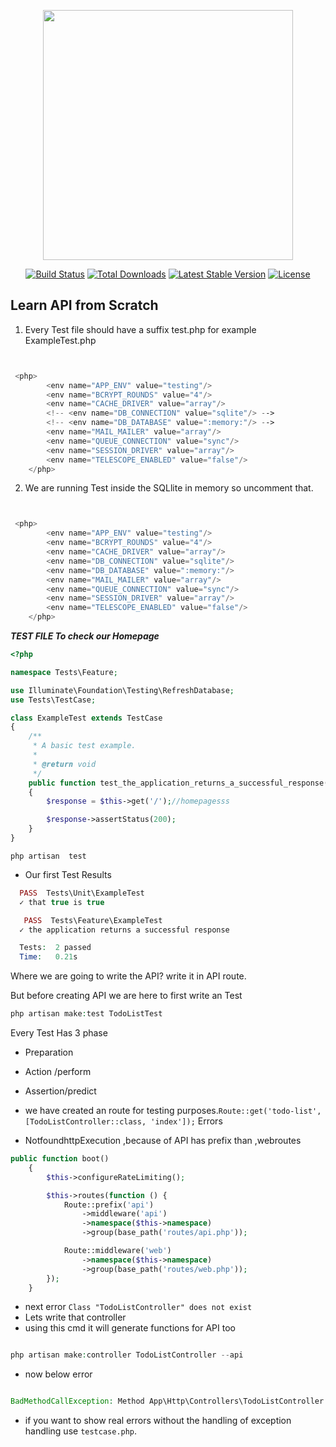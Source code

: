 <p align="center"><a href="https://laravel.com" target="_blank"><img src="https://raw.githubusercontent.com/laravel/art/master/logo-lockup/5%20SVG/2%20CMYK/1%20Full%20Color/laravel-logolockup-cmyk-red.svg" width="400"></a></p>

<p align="center">
<a href="https://travis-ci.org/laravel/framework"><img src="https://travis-ci.org/laravel/framework.svg" alt="Build Status"></a>
<a href="https://packagist.org/packages/laravel/framework"><img src="https://img.shields.io/packagist/dt/laravel/framework" alt="Total Downloads"></a>
<a href="https://packagist.org/packages/laravel/framework"><img src="https://img.shields.io/packagist/v/laravel/framework" alt="Latest Stable Version"></a>
<a href="https://packagist.org/packages/laravel/framework"><img src="https://img.shields.io/packagist/l/laravel/framework" alt="License"></a>
</p>

## Learn API from Scratch

1. Every Test file should have a suffix test.php for example ExampleTest.php

```php


 <php>
        <env name="APP_ENV" value="testing"/>
        <env name="BCRYPT_ROUNDS" value="4"/>
        <env name="CACHE_DRIVER" value="array"/>
        <!-- <env name="DB_CONNECTION" value="sqlite"/> -->
        <!-- <env name="DB_DATABASE" value=":memory:"/> -->
        <env name="MAIL_MAILER" value="array"/>
        <env name="QUEUE_CONNECTION" value="sync"/>
        <env name="SESSION_DRIVER" value="array"/>
        <env name="TELESCOPE_ENABLED" value="false"/>
    </php>

```
2. We are running Test inside the SQLlite in memory so uncomment that.

```php


 <php>
        <env name="APP_ENV" value="testing"/>
        <env name="BCRYPT_ROUNDS" value="4"/>
        <env name="CACHE_DRIVER" value="array"/>
        <env name="DB_CONNECTION" value="sqlite"/> 
        <env name="DB_DATABASE" value=":memory:"/> 
        <env name="MAIL_MAILER" value="array"/>
        <env name="QUEUE_CONNECTION" value="sync"/>
        <env name="SESSION_DRIVER" value="array"/>
        <env name="TELESCOPE_ENABLED" value="false"/>
    </php>

```

***TEST FILE To check our Homepage***
```php
<?php

namespace Tests\Feature;

use Illuminate\Foundation\Testing\RefreshDatabase;
use Tests\TestCase;

class ExampleTest extends TestCase
{
    /**
     * A basic test example.
     *
     * @return void
     */
    public function test_the_application_returns_a_successful_response()
    {
        $response = $this->get('/');//homepagesss

        $response->assertStatus(200);
    }
}


```
`php artisan  test`
- Our first Test Results
```php
  PASS  Tests\Unit\ExampleTest
  ✓ that true is true

   PASS  Tests\Feature\ExampleTest
  ✓ the application returns a successful response

  Tests:  2 passed
  Time:   0.21s


```

Where we are going to write the API?
write it in API route.

But before creating API we are here to first write an Test

```php
php artisan make:test TodoListTest
```

Every Test Has 3 phase

- Preparation
- Action /perform
- Assertion/predict

- we have created an route for testing purposes.`Route::get('todo-list', [TodoListController::class, 'index']);`
Errors
- NotfoundhttpExecution ,because of API has prefix than ,webroutes
```php
public function boot()
    {
        $this->configureRateLimiting();

        $this->routes(function () {
            Route::prefix('api')
                ->middleware('api')
                ->namespace($this->namespace)
                ->group(base_path('routes/api.php'));

            Route::middleware('web')
                ->namespace($this->namespace)
                ->group(base_path('routes/web.php'));
        });
    }
```
- next error `Class "TodoListController" does not exist `
- Lets write that controller
- using this cmd it will generate functions for API too
```php

php artisan make:controller TodoListController --api
```
- now below error
```php

BadMethodCallException: Method App\Http\Controllers\TodoListController::index does not exist.

```


- if you want to show real errors without the handling of exception handling use `testcase.php`.
